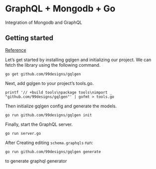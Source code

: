 # GraphQL + Mongodb + Go

Integration of Mongodb and GraphQL


## Getting started

[Reference](https://www.apollographql.com/blog/graphql/golang/using-graphql-with-golang/)

Let’s get started by installing gqlgen and initializing our project. We can fetch the library using the following command.

```shell
go get github.com/99designs/gqlgen
```

Next, add gqlgen to your project’s tools.go.

```shell
printf '// +build tools\npackage tools\nimport _ "github.com/99designs/gqlgen"' | gofmt > tools.go
```

Then initialize gqlgen config and generate the models.

```shell
go run github.com/99designs/gqlgen init
```

Finally, start the GraphQL server.
```shell
go run server.go
```


After Creating editing `schema.graphqls` run:
```shell
go run github.com/99designs/gqlgen generate
```
to generate graphql generator